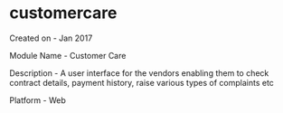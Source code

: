 # customercare
Created on - Jan 2017

Module Name - Customer Care

Description - A user interface for the vendors enabling them to check contract details, payment history, raise various types of complaints etc

Platform - Web



